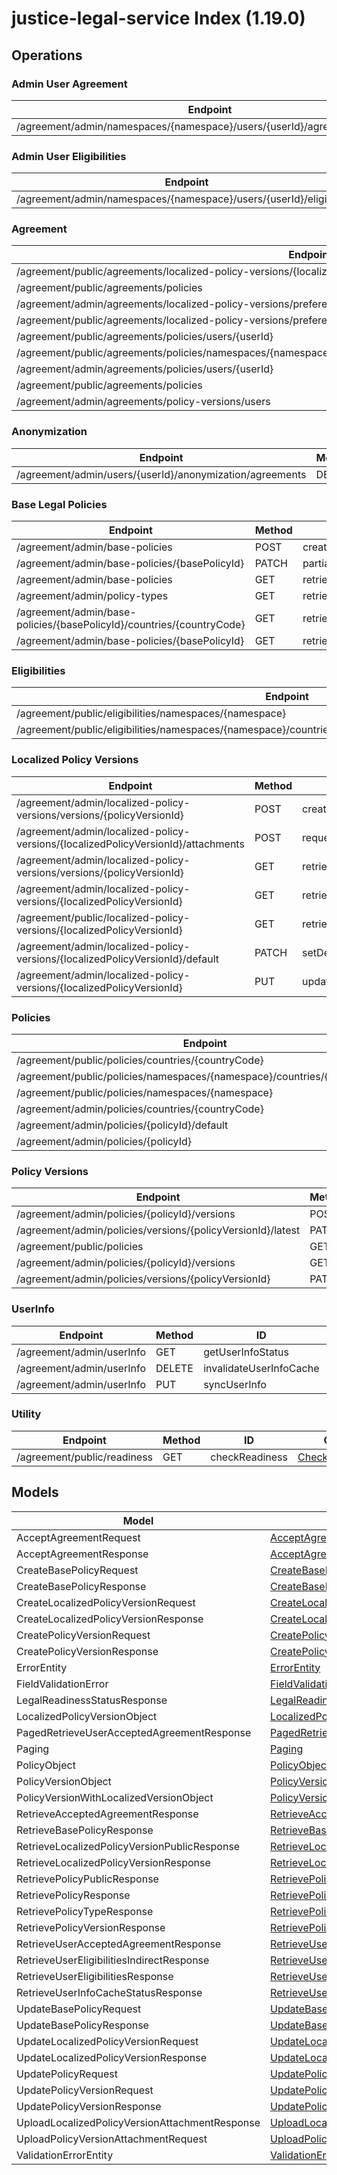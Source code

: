 [//]: # (<< template file: justice_py_sdk_codegen/__main__.py)

# justice-legal-service Index (1.19.0)


## Operations

### Admin User Agreement
| Endpoint | Method | ID | Class | Wrapper |
|---|---|---|---|---|
| /agreement/admin/namespaces/{namespace}/users/{userId}/agreements/policies | POST | indirectBulkAcceptVersionedPolicy | [IndirectBulkAcceptVersionedPolicy](../accelbyte_py_sdk/api/legal/operations/admin_user_agreement/indirect_bulk_accept_ve_9d5446.py) | [indirect_bulk_accept_versioned_policy](../accelbyte_py_sdk/api/legal/wrappers/_admin_user_agreement.py) |

### Admin User Eligibilities
| Endpoint | Method | ID | Class | Wrapper |
|---|---|---|---|---|
| /agreement/admin/namespaces/{namespace}/users/{userId}/eligibilities | GET | adminRetrieveEligibilities | [AdminRetrieveEligibilities](../accelbyte_py_sdk/api/legal/operations/admin_user_eligibilities/admin_retrieve_eligibilities.py) | [admin_retrieve_eligibilities](../accelbyte_py_sdk/api/legal/wrappers/_admin_user_eligibilities.py) |

### Agreement
| Endpoint | Method | ID | Class | Wrapper |
|---|---|---|---|---|
| /agreement/public/agreements/localized-policy-versions/{localizedPolicyVersionId} | POST | acceptVersionedPolicy | [AcceptVersionedPolicy](../accelbyte_py_sdk/api/legal/operations/agreement/accept_versioned_policy.py) | [accept_versioned_policy](../accelbyte_py_sdk/api/legal/wrappers/_agreement.py) |
| /agreement/public/agreements/policies | POST | bulkAcceptVersionedPolicy | [BulkAcceptVersionedPolicy](../accelbyte_py_sdk/api/legal/operations/agreement/bulk_accept_versioned_policy.py) | [bulk_accept_versioned_policy](../accelbyte_py_sdk/api/legal/wrappers/_agreement.py) |
| /agreement/admin/agreements/localized-policy-versions/preferences/namespaces/{namespace}/userId/{userId} | PATCH | changePreferenceConsent | [ChangePreferenceConsent](../accelbyte_py_sdk/api/legal/operations/agreement/change_preference_consent.py) | [change_preference_consent](../accelbyte_py_sdk/api/legal/wrappers/_agreement.py) |
| /agreement/public/agreements/localized-policy-versions/preferences | PATCH | changePreferenceConsent_1 | [ChangePreferenceConsent1](../accelbyte_py_sdk/api/legal/operations/agreement/change_preference_consent_1.py) | [change_preference_consent_1](../accelbyte_py_sdk/api/legal/wrappers/_agreement.py) |
| /agreement/public/agreements/policies/users/{userId} | POST | indirectBulkAcceptVersionedPolicy_1 | [IndirectBulkAcceptVersionedPolicy1](../accelbyte_py_sdk/api/legal/operations/agreement/indirect_bulk_accept_ve_f4345a.py) | [indirect_bulk_accept_versioned_policy_1](../accelbyte_py_sdk/api/legal/wrappers/_agreement.py) |
| /agreement/public/agreements/policies/namespaces/{namespace}/countries/{countryCode}/clients/{clientId}/users/{userId} | POST | indirectBulkAcceptVersionedPolicyV2 | [IndirectBulkAcceptVersionedPolicyV2](../accelbyte_py_sdk/api/legal/operations/agreement/indirect_bulk_accept_ve_34e753.py) | [indirect_bulk_accept_versioned_policy_v2](../accelbyte_py_sdk/api/legal/wrappers/_agreement.py) |
| /agreement/admin/agreements/policies/users/{userId} | GET | retrieveAcceptedAgreements | [RetrieveAcceptedAgreements](../accelbyte_py_sdk/api/legal/operations/agreement/retrieve_accepted_agreements.py) | [retrieve_accepted_agreements](../accelbyte_py_sdk/api/legal/wrappers/_agreement.py) |
| /agreement/public/agreements/policies | GET | retrieveAgreementsPublic | [RetrieveAgreementsPublic](../accelbyte_py_sdk/api/legal/operations/agreement/retrieve_agreements_public.py) | [retrieve_agreements_public](../accelbyte_py_sdk/api/legal/wrappers/_agreement.py) |
| /agreement/admin/agreements/policy-versions/users | GET | retrieveAllUsersByPolicyVersion | [RetrieveAllUsersByPolicyVersion](../accelbyte_py_sdk/api/legal/operations/agreement/retrieve_all_users_by_p_90a012.py) | [retrieve_all_users_by_policy_version](../accelbyte_py_sdk/api/legal/wrappers/_agreement.py) |

### Anonymization
| Endpoint | Method | ID | Class | Wrapper |
|---|---|---|---|---|
| /agreement/admin/users/{userId}/anonymization/agreements | DELETE | anonymizeUserAgreement | [AnonymizeUserAgreement](../accelbyte_py_sdk/api/legal/operations/anonymization/anonymize_user_agreement.py) | [anonymize_user_agreement](../accelbyte_py_sdk/api/legal/wrappers/_anonymization.py) |

### Base Legal Policies
| Endpoint | Method | ID | Class | Wrapper |
|---|---|---|---|---|
| /agreement/admin/base-policies | POST | createPolicy | [CreatePolicy](../accelbyte_py_sdk/api/legal/operations/base_legal_policies/create_policy.py) | [create_policy](../accelbyte_py_sdk/api/legal/wrappers/_base_legal_policies.py) |
| /agreement/admin/base-policies/{basePolicyId} | PATCH | partialUpdatePolicy | [PartialUpdatePolicy](../accelbyte_py_sdk/api/legal/operations/base_legal_policies/partial_update_policy.py) | [partial_update_policy](../accelbyte_py_sdk/api/legal/wrappers/_base_legal_policies.py) |
| /agreement/admin/base-policies | GET | retrieveAllLegalPolicies | [RetrieveAllLegalPolicies](../accelbyte_py_sdk/api/legal/operations/base_legal_policies/retrieve_all_legal_policies.py) | [retrieve_all_legal_policies](../accelbyte_py_sdk/api/legal/wrappers/_base_legal_policies.py) |
| /agreement/admin/policy-types | GET | retrieveAllPolicyTypes | [RetrieveAllPolicyTypes](../accelbyte_py_sdk/api/legal/operations/base_legal_policies/retrieve_all_policy_types.py) | [retrieve_all_policy_types](../accelbyte_py_sdk/api/legal/wrappers/_base_legal_policies.py) |
| /agreement/admin/base-policies/{basePolicyId}/countries/{countryCode} | GET | retrievePolicyCountry | [RetrievePolicyCountry](../accelbyte_py_sdk/api/legal/operations/base_legal_policies/retrieve_policy_country.py) | [retrieve_policy_country](../accelbyte_py_sdk/api/legal/wrappers/_base_legal_policies.py) |
| /agreement/admin/base-policies/{basePolicyId} | GET | retrieveSinglePolicy | [RetrieveSinglePolicy](../accelbyte_py_sdk/api/legal/operations/base_legal_policies/retrieve_single_policy.py) | [retrieve_single_policy](../accelbyte_py_sdk/api/legal/wrappers/_base_legal_policies.py) |

### Eligibilities
| Endpoint | Method | ID | Class | Wrapper |
|---|---|---|---|---|
| /agreement/public/eligibilities/namespaces/{namespace} | GET | retrieveEligibilitiesPublic | [RetrieveEligibilitiesPublic](../accelbyte_py_sdk/api/legal/operations/eligibilities/retrieve_eligibilities_public.py) | [retrieve_eligibilities_public](../accelbyte_py_sdk/api/legal/wrappers/_eligibilities.py) |
| /agreement/public/eligibilities/namespaces/{namespace}/countries/{countryCode}/clients/{clientId}/users/{userId} | GET | retrieveEligibilitiesPublicIndirect | [RetrieveEligibilitiesPublicIndirect](../accelbyte_py_sdk/api/legal/operations/eligibilities/retrieve_eligibilities__345271.py) | [retrieve_eligibilities_public_indirect](../accelbyte_py_sdk/api/legal/wrappers/_eligibilities.py) |

### Localized Policy Versions
| Endpoint | Method | ID | Class | Wrapper |
|---|---|---|---|---|
| /agreement/admin/localized-policy-versions/versions/{policyVersionId} | POST | createLocalizedPolicyVersion | [CreateLocalizedPolicyVersion](../accelbyte_py_sdk/api/legal/operations/localized_policy_versions/create_localized_policy_19e4a3.py) | [create_localized_policy_version](../accelbyte_py_sdk/api/legal/wrappers/_localized_policy_versions.py) |
| /agreement/admin/localized-policy-versions/{localizedPolicyVersionId}/attachments | POST | requestPresignedURL | [RequestPresignedURL](../accelbyte_py_sdk/api/legal/operations/localized_policy_versions/request_presigned_url.py) | [request_presigned_url](../accelbyte_py_sdk/api/legal/wrappers/_localized_policy_versions.py) |
| /agreement/admin/localized-policy-versions/versions/{policyVersionId} | GET | retrieveLocalizedPolicyVersions | [RetrieveLocalizedPolicyVersions](../accelbyte_py_sdk/api/legal/operations/localized_policy_versions/retrieve_localized_poli_24a671.py) | [retrieve_localized_policy_versions](../accelbyte_py_sdk/api/legal/wrappers/_localized_policy_versions.py) |
| /agreement/admin/localized-policy-versions/{localizedPolicyVersionId} | GET | retrieveSingleLocalizedPolicyVersion | [RetrieveSingleLocalizedPolicyVersion](../accelbyte_py_sdk/api/legal/operations/localized_policy_versions/retrieve_single_localiz_2f6231.py) | [retrieve_single_localized_policy_version](../accelbyte_py_sdk/api/legal/wrappers/_localized_policy_versions.py) |
| /agreement/public/localized-policy-versions/{localizedPolicyVersionId} | GET | retrieveSingleLocalizedPolicyVersion_1 | [RetrieveSingleLocalizedPolicyVersion1](../accelbyte_py_sdk/api/legal/operations/localized_policy_versions/retrieve_single_localiz_f21ac4.py) | [retrieve_single_localized_policy_version_1](../accelbyte_py_sdk/api/legal/wrappers/_localized_policy_versions.py) |
| /agreement/admin/localized-policy-versions/{localizedPolicyVersionId}/default | PATCH | setDefaultPolicy | [SetDefaultPolicy](../accelbyte_py_sdk/api/legal/operations/localized_policy_versions/set_default_policy.py) | [set_default_policy](../accelbyte_py_sdk/api/legal/wrappers/_localized_policy_versions.py) |
| /agreement/admin/localized-policy-versions/{localizedPolicyVersionId} | PUT | updateLocalizedPolicyVersion | [UpdateLocalizedPolicyVersion](../accelbyte_py_sdk/api/legal/operations/localized_policy_versions/update_localized_policy_a8a90f.py) | [update_localized_policy_version](../accelbyte_py_sdk/api/legal/wrappers/_localized_policy_versions.py) |

### Policies
| Endpoint | Method | ID | Class | Wrapper |
|---|---|---|---|---|
| /agreement/public/policies/countries/{countryCode} | GET | retrieveLatestPolicies | [RetrieveLatestPolicies](../accelbyte_py_sdk/api/legal/operations/policies/retrieve_latest_policies.py) | [retrieve_latest_policies](../accelbyte_py_sdk/api/legal/wrappers/_policies.py) |
| /agreement/public/policies/namespaces/{namespace}/countries/{countryCode} | GET | retrieveLatestPoliciesByNamespaceAndCountryPublic | [RetrieveLatestPoliciesByNamespaceAndCountryPublic](../accelbyte_py_sdk/api/legal/operations/policies/retrieve_latest_policie_95ffb6.py) | [retrieve_latest_policies_by_namespace_and_country_public](../accelbyte_py_sdk/api/legal/wrappers/_policies.py) |
| /agreement/public/policies/namespaces/{namespace} | GET | retrieveLatestPoliciesPublic | [RetrieveLatestPoliciesPublic](../accelbyte_py_sdk/api/legal/operations/policies/retrieve_latest_policie_29f65f.py) | [retrieve_latest_policies_public](../accelbyte_py_sdk/api/legal/wrappers/_policies.py) |
| /agreement/admin/policies/countries/{countryCode} | GET | retrievePolicies | [RetrievePolicies](../accelbyte_py_sdk/api/legal/operations/policies/retrieve_policies.py) | [retrieve_policies](../accelbyte_py_sdk/api/legal/wrappers/_policies.py) |
| /agreement/admin/policies/{policyId}/default | PATCH | setDefaultPolicy_1 | [SetDefaultPolicy1](../accelbyte_py_sdk/api/legal/operations/policies/set_default_policy_1.py) | [set_default_policy_1](../accelbyte_py_sdk/api/legal/wrappers/_policies.py) |
| /agreement/admin/policies/{policyId} | PATCH | updatePolicy | [UpdatePolicy](../accelbyte_py_sdk/api/legal/operations/policies/update_policy.py) | [update_policy](../accelbyte_py_sdk/api/legal/wrappers/_policies.py) |

### Policy Versions
| Endpoint | Method | ID | Class | Wrapper |
|---|---|---|---|---|
| /agreement/admin/policies/{policyId}/versions | POST | createPolicyVersion | [CreatePolicyVersion](../accelbyte_py_sdk/api/legal/operations/policy_versions/create_policy_version.py) | [create_policy_version](../accelbyte_py_sdk/api/legal/wrappers/_policy_versions.py) |
| /agreement/admin/policies/versions/{policyVersionId}/latest | PATCH | publishPolicyVersion | [PublishPolicyVersion](../accelbyte_py_sdk/api/legal/operations/policy_versions/publish_policy_version.py) | [publish_policy_version](../accelbyte_py_sdk/api/legal/wrappers/_policy_versions.py) |
| /agreement/public/policies | GET | retrievePolicyVersions | [RetrievePolicyVersions](../accelbyte_py_sdk/api/legal/operations/policy_versions/retrieve_policy_versions.py) | [retrieve_policy_versions](../accelbyte_py_sdk/api/legal/wrappers/_policy_versions.py) |
| /agreement/admin/policies/{policyId}/versions | GET | retrieveSinglePolicyVersion | [RetrieveSinglePolicyVersion](../accelbyte_py_sdk/api/legal/operations/policy_versions/retrieve_single_policy_version.py) | [retrieve_single_policy_version](../accelbyte_py_sdk/api/legal/wrappers/_policy_versions.py) |
| /agreement/admin/policies/versions/{policyVersionId} | PATCH | updatePolicyVersion | [UpdatePolicyVersion](../accelbyte_py_sdk/api/legal/operations/policy_versions/update_policy_version.py) | [update_policy_version](../accelbyte_py_sdk/api/legal/wrappers/_policy_versions.py) |

### UserInfo
| Endpoint | Method | ID | Class | Wrapper |
|---|---|---|---|---|
| /agreement/admin/userInfo | GET | getUserInfoStatus | [GetUserInfoStatus](../accelbyte_py_sdk/api/legal/operations/user_info/get_user_info_status.py) | [get_user_info_status](../accelbyte_py_sdk/api/legal/wrappers/_user_info.py) |
| /agreement/admin/userInfo | DELETE | invalidateUserInfoCache | [InvalidateUserInfoCache](../accelbyte_py_sdk/api/legal/operations/user_info/invalidate_user_info_cache.py) | [invalidate_user_info_cache](../accelbyte_py_sdk/api/legal/wrappers/_user_info.py) |
| /agreement/admin/userInfo | PUT | syncUserInfo | [SyncUserInfo](../accelbyte_py_sdk/api/legal/operations/user_info/sync_user_info.py) | [sync_user_info](../accelbyte_py_sdk/api/legal/wrappers/_user_info.py) |

### Utility
| Endpoint | Method | ID | Class | Wrapper |
|---|---|---|---|---|
| /agreement/public/readiness | GET | checkReadiness | [CheckReadiness](../accelbyte_py_sdk/api/legal/operations/utility/check_readiness.py) | [check_readiness](../accelbyte_py_sdk/api/legal/wrappers/_utility.py) |


## Models
| Model | Class |
|---|---|
| AcceptAgreementRequest | [AcceptAgreementRequest](../accelbyte_py_sdk/api/legal/models/accept_agreement_request.py) |
| AcceptAgreementResponse | [AcceptAgreementResponse](../accelbyte_py_sdk/api/legal/models/accept_agreement_response.py) |
| CreateBasePolicyRequest | [CreateBasePolicyRequest](../accelbyte_py_sdk/api/legal/models/create_base_policy_request.py) |
| CreateBasePolicyResponse | [CreateBasePolicyResponse](../accelbyte_py_sdk/api/legal/models/create_base_policy_response.py) |
| CreateLocalizedPolicyVersionRequest | [CreateLocalizedPolicyVersionRequest](../accelbyte_py_sdk/api/legal/models/create_localized_policy_version_request.py) |
| CreateLocalizedPolicyVersionResponse | [CreateLocalizedPolicyVersionResponse](../accelbyte_py_sdk/api/legal/models/create_localized_policy_version_response.py) |
| CreatePolicyVersionRequest | [CreatePolicyVersionRequest](../accelbyte_py_sdk/api/legal/models/create_policy_version_request.py) |
| CreatePolicyVersionResponse | [CreatePolicyVersionResponse](../accelbyte_py_sdk/api/legal/models/create_policy_version_response.py) |
| ErrorEntity | [ErrorEntity](../accelbyte_py_sdk/api/legal/models/error_entity.py) |
| FieldValidationError | [FieldValidationError](../accelbyte_py_sdk/api/legal/models/field_validation_error.py) |
| LegalReadinessStatusResponse | [LegalReadinessStatusResponse](../accelbyte_py_sdk/api/legal/models/legal_readiness_status_response.py) |
| LocalizedPolicyVersionObject | [LocalizedPolicyVersionObject](../accelbyte_py_sdk/api/legal/models/localized_policy_version_object.py) |
| PagedRetrieveUserAcceptedAgreementResponse | [PagedRetrieveUserAcceptedAgreementResponse](../accelbyte_py_sdk/api/legal/models/paged_retrieve_user_accepted_agreement_response.py) |
| Paging | [Paging](../accelbyte_py_sdk/api/legal/models/paging.py) |
| PolicyObject | [PolicyObject](../accelbyte_py_sdk/api/legal/models/policy_object.py) |
| PolicyVersionObject | [PolicyVersionObject](../accelbyte_py_sdk/api/legal/models/policy_version_object.py) |
| PolicyVersionWithLocalizedVersionObject | [PolicyVersionWithLocalizedVersionObject](../accelbyte_py_sdk/api/legal/models/policy_version_with_localized_version_object.py) |
| RetrieveAcceptedAgreementResponse | [RetrieveAcceptedAgreementResponse](../accelbyte_py_sdk/api/legal/models/retrieve_accepted_agreement_response.py) |
| RetrieveBasePolicyResponse | [RetrieveBasePolicyResponse](../accelbyte_py_sdk/api/legal/models/retrieve_base_policy_response.py) |
| RetrieveLocalizedPolicyVersionPublicResponse | [RetrieveLocalizedPolicyVersionPublicResponse](../accelbyte_py_sdk/api/legal/models/retrieve_localized_policy_version_public_response.py) |
| RetrieveLocalizedPolicyVersionResponse | [RetrieveLocalizedPolicyVersionResponse](../accelbyte_py_sdk/api/legal/models/retrieve_localized_policy_version_response.py) |
| RetrievePolicyPublicResponse | [RetrievePolicyPublicResponse](../accelbyte_py_sdk/api/legal/models/retrieve_policy_public_response.py) |
| RetrievePolicyResponse | [RetrievePolicyResponse](../accelbyte_py_sdk/api/legal/models/retrieve_policy_response.py) |
| RetrievePolicyTypeResponse | [RetrievePolicyTypeResponse](../accelbyte_py_sdk/api/legal/models/retrieve_policy_type_response.py) |
| RetrievePolicyVersionResponse | [RetrievePolicyVersionResponse](../accelbyte_py_sdk/api/legal/models/retrieve_policy_version_response.py) |
| RetrieveUserAcceptedAgreementResponse | [RetrieveUserAcceptedAgreementResponse](../accelbyte_py_sdk/api/legal/models/retrieve_user_accepted_agreement_response.py) |
| RetrieveUserEligibilitiesIndirectResponse | [RetrieveUserEligibilitiesIndirectResponse](../accelbyte_py_sdk/api/legal/models/retrieve_user_eligibilities_indirect_response.py) |
| RetrieveUserEligibilitiesResponse | [RetrieveUserEligibilitiesResponse](../accelbyte_py_sdk/api/legal/models/retrieve_user_eligibilities_response.py) |
| RetrieveUserInfoCacheStatusResponse | [RetrieveUserInfoCacheStatusResponse](../accelbyte_py_sdk/api/legal/models/retrieve_user_info_cache_status_response.py) |
| UpdateBasePolicyRequest | [UpdateBasePolicyRequest](../accelbyte_py_sdk/api/legal/models/update_base_policy_request.py) |
| UpdateBasePolicyResponse | [UpdateBasePolicyResponse](../accelbyte_py_sdk/api/legal/models/update_base_policy_response.py) |
| UpdateLocalizedPolicyVersionRequest | [UpdateLocalizedPolicyVersionRequest](../accelbyte_py_sdk/api/legal/models/update_localized_policy_version_request.py) |
| UpdateLocalizedPolicyVersionResponse | [UpdateLocalizedPolicyVersionResponse](../accelbyte_py_sdk/api/legal/models/update_localized_policy_version_response.py) |
| UpdatePolicyRequest | [UpdatePolicyRequest](../accelbyte_py_sdk/api/legal/models/update_policy_request.py) |
| UpdatePolicyVersionRequest | [UpdatePolicyVersionRequest](../accelbyte_py_sdk/api/legal/models/update_policy_version_request.py) |
| UpdatePolicyVersionResponse | [UpdatePolicyVersionResponse](../accelbyte_py_sdk/api/legal/models/update_policy_version_response.py) |
| UploadLocalizedPolicyVersionAttachmentResponse | [UploadLocalizedPolicyVersionAttachmentResponse](../accelbyte_py_sdk/api/legal/models/upload_localized_policy_version_attachment_response.py) |
| UploadPolicyVersionAttachmentRequest | [UploadPolicyVersionAttachmentRequest](../accelbyte_py_sdk/api/legal/models/upload_policy_version_attachment_request.py) |
| ValidationErrorEntity | [ValidationErrorEntity](../accelbyte_py_sdk/api/legal/models/validation_error_entity.py) |
